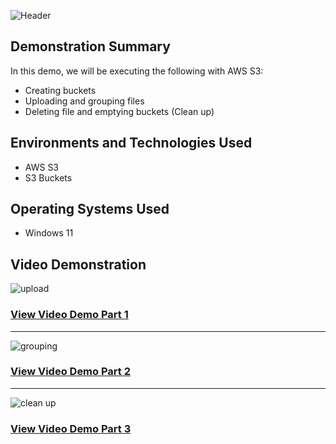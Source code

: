 ![Header](https://user-images.githubusercontent.com/59034949/211350797-a015dd92-5b7f-4ddd-9ab8-2663b5e8c2e9.jpg)

<h2>Demonstration Summary</h2>
<p> In this demo, we will be executing the following with AWS S3:</p>
 
 
  - Creating buckets
  - Uploading and grouping files
  - Deleting file and emptying buckets (Clean up)
  
<h2>Environments and Technologies Used</h2>

- AWS S3
- S3 Buckets

<h2>Operating Systems Used </h2>

- Windows 11


<h2>Video Demonstration</h2>

![upload](https://user-images.githubusercontent.com/59034949/211355032-a9b28716-902d-4a91-a41a-79ec95ee14e7.jpg)


### [ View Video Demo Part 1](https://youtu.be/_3J3fDQ2NLM)
<hr>


![grouping](https://user-images.githubusercontent.com/59034949/211352114-c61865fe-6d51-43e3-9809-2fe8a527e196.jpg)


### [ View Video Demo Part 2](https://youtu.be/W-FeSeF_6Pg)
<hr>

![clean up](https://user-images.githubusercontent.com/59034949/211351471-58bd13bc-f87c-4de3-b70a-b44ee9ceac05.jpg)


### [ View Video Demo Part 3](https://youtu.be/DcrI1lrJsE4)

